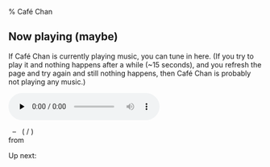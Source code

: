 % Café Chan

## Now playing (maybe)

If Café Chan is currently playing music, you can tune in here. (If you try to
play it and nothing happens after a while (~15 seconds), and you refresh the
page and try again and still nothing happens, then Café Chan is probably not
playing any music.)

<audio src="http://cafe.lumeh.org/" preload="none" controls>
  <a href="http://cafe.lumeh.org/" target="cafe-music-stream">music stream</a>
</audio>

<p><em id="song-artist">&nbsp;</em> – <em id="song-title">&nbsp;</em>
(<span id="song-current-time">&nbsp;</span>/<span id="song-length">&nbsp;</span>)
<br>from <em id="song-album">&nbsp;</em></p>
<p>Up next: <em id="next-title">&nbsp;</em></p>

<script src="/jquery-2.1.4.min.js"></script>
<script>
$(document).ready(function() {
 var update = function() {
  $.ajax({
   url: "http://cafe.lumeh.org:61321/",
   cache: false,
   dataType: "json"
  }).done(function(data) {
   $("title").text(data.title + " – " + data.artist);
   $("#song-title").text(data.title);
   $("#song-artist").text(data.artist);
   $("#song-album").text(data.album);
   $("#song-current-time").fadeTo(200, 0, function() {
    $("#song-current-time").text(data.current_time).fadeTo(150, 1);
   });
   $("#song-length").text(data.length);
   $("#next-title").text(data.next_title);
  });
 };
 update();
 setInterval(update, 5000);
});
</script>
